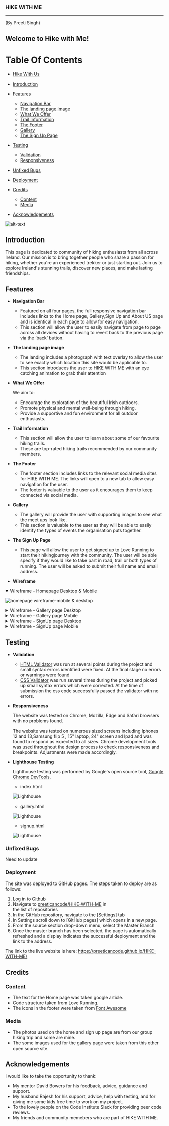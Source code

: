 
### HIKE WITH ME 
***
(By Preeti Singh)
## Welcome to Hike with Me! 

# Table Of Contents


- [Hike With Us](#milestone-1-project--hike-with-us)

- [Introduction](#introduction)

- [Features](#features)
    - [Navigation Bar](#Navigation)
    - [The landing page image](#thelandingpageimage)
    - [What We Offer](#What-we-offer)
    - [Trail Information](#Trail-Information)
    - [The Footer](#The-Footer)
    - [Gallery](#gallery)
    - [The Sign Up Page](#The-Sign-Up-Page)

- [Testing](#testing)
    - [Validation](#Validation)
    - [Responsiveness](#Responsiveness)
  
- [Unfixed Bugs](#Unfixed-Bugs)
  
- [Deployment](#Deployment)

- [Credits](#Credits)
   - [Content](#Content)
   - [Media](#Media)
 
- [Acknowledgements](#Acknowledgements)


![alt-text](documents/responsive.png)

## Introduction

This page is dedicated to community of hiking enthusiasts from all across Ireland. Our mission is to bring together people who share a passion for hiking, whether you're an experienced trekker or just starting out. Join us to explore Ireland's stunning trails, discover new places, and make lasting friendships.

## Features 
- __Navigation Bar__

  - Featured on all four pages, the full responsive navigation bar includes links to the  Home page, Gallery,Sign Up  and About US page and is identical in each page to allow for easy navigation.
  - This section will allow the user to easily navigate from page to page across all devices without having to revert back to the previous page via the ‘back’ button. 

- __The landing page image__

    - The landing includes a photograph with text overlay to allow the user to see exactly which location this site would be applicable to. 
    - This section introduces the user to HIKE WITH ME with an eye catching animation to grab their attention

- __What We Offer__

   We aim to:
   - Encourage the exploration of the beautiful Irish outdoors.
   - Promote physical and mental well-being through hiking.
   - Provide a supportive and fun environment for all outdoor enthusiasts.


- __Trail Information__

  - This section will allow the user to learn about some of our favourite hiking trails. 
  - These are top-rated hiking trails recommended by our community members.

- __The Footer__ 

  - The footer section includes links to the relevant social media sites for HIKE WITH ME. The links will open to a new tab to allow easy navigation for the user. 
  - The footer is valuable to the user as it encourages them to keep connected via social media.

- __Gallery__

  - The gallery will provide the user with supporting images to see what the meet ups look like. 
  - This section is valuable to the user as they will be able to easily identify the types of events the organisation puts together. 

- __The Sign Up Page__

  - This page will allow the user to get signed up to Love Running to start their hikingjourney with the community. The user will be able specify if they would like to take part in road, trail or both types of running. The user will be asked to submit their full name and email address. 

- __Wireframe__

<details open>
<summary>Wireframe - Homepage Desktop & Mobile</summary>  

![homepage wireframe-mobile & desktop](readme-img/wire1.png)
</details> 
<details >
<summary>Wireframe - Gallery page Desktop</summary>  

![homepage wireframe-mobile & desktop](readme-img/wire2.png)
</details> 
<details>
<summary>Wireframe - Gallery page Mobile</summary>  

![homepage wireframe-mobile & desktop](readme-img/wire4.png)
</details>    
<details>
<summary>Wireframe - SignUp page Desktop</summary>  

![homepage wireframe-mobile & desktop](readme-img/wire3.png)
</details> 
<details>
<summary>Wireframe - SignUp page Mobile</summary>  

![homepage wireframe-mobile & desktop](readme-img/wire6.png)
</details>              

## Testing 

- __Validation__

  * [HTML Validator](https://validator.w3.org/) was run at several points during the project and small syntax errors identified were fixed. At the final stage no errors or warnings were found
  * [CSS Validator](https://validator.w3.org/) was run several times during the project and picked up small syntax errors which were corrected. At the time of submission the css code successfully passed the validator with no errors.

- __Responsiveness__

   The website was tested on Chrome, Mozilla, Edge and Safari browsers with no problems found.

   The website was tested on numerous sized screens including Iphones 12 and 13,Samsung flip 5 , 15" laptop, 24" screen and Ipad and was found to respond as expected to all sizes.
Chrome development tools was used throughout the design process to check responsiveness and breakpoints. Adjustments were made accordingly.

- __Lighthouse Testing__

    Lighthouse testing was performed by Google's open source tool, 
    [Google Chrome DevTools](https://developers.google.com/web/tools/lighthouse). 

   - index.html 

    ![Lighthouse](readme-img/imglihthous.png)

   - gallery.html

   ![Lighthouse](readme-img/imlgallerylight.png)

   - signup.html

   ![Lighthouse](readme-img/imgsignuplight.png)



### Unfixed Bugs

Need to update

### Deployment

The site was deployed to GitHub pages. The steps taken to deploy are as follows:
1. Log in to [Github](https://github.com/)
2. Navigate to [preeticancode/HIKE-WITH-ME](https://github.com/preeticancode/HIKE-WITH.gitME) in  
   the list of repositories
3. In the GitHub repository, navigate to the [Settings] tab
4. In Settings scroll down to [GitHub pages] which opens in a new page.
5. From the source section drop-down menu, select the Master Branch
6. Once the master branch has been selected, the page is automatically refreshed and a display indicates the successful deployment and the link to the address.

The link to the live website is here:
https://preeticancode.github.io/HIKE-WITH-ME/


## Credits 



### Content 

- The text for the Home page was taken google article.
- Code structure taken from Love Running.
- The icons in the footer were taken from [Font Awesome](https://fontawesome.com/)

### Media

- The photos used on the home and sign up page are from our group hiking trip and some are mine.
- The some images used for the gallery page were taken from this other open source site.



## Acknowledgements

I would like to take the opportunity to thank:
- My mentor David Bowers for his feedback, advice, guidance and support.
- My husband Rajesh for his support, advice, help with testing, and for giving me some kids free 
  time to work on my project.
- To the lovely people on the Code Institute Slack for providing peer code reviews.
- My friends and community memebers who are part of HIKE WITH ME.


  







[def]: /workspace/my-kitchen/documents/responsive.png
[def2]: #features